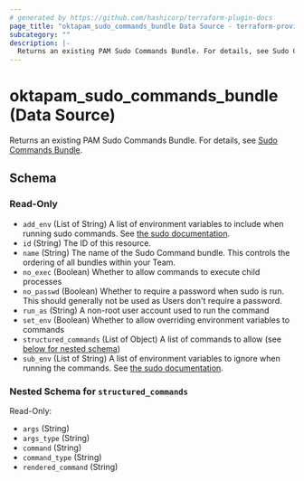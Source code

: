 ```yaml
---
# generated by https://github.com/hashicorp/terraform-plugin-docs
page_title: "oktapam_sudo_commands_bundle Data Source - terraform-provider-oktapam"
subcategory: ""
description: |-
  Returns an existing PAM Sudo Commands Bundle. For details, see Sudo Commands Bundle https://help.okta.com/okta_help.htm?type=oie&id=csh-pam-sudo-commands.
---
```


# oktapam_sudo_commands_bundle (Data Source)

Returns an existing PAM Sudo Commands Bundle. For details, see [Sudo Commands Bundle](https://help.okta.com/okta_help.htm?type=oie&id=csh-pam-sudo-commands).



<!-- schema generated by tfplugindocs -->
## Schema

### Read-Only

- `add_env` (List of String) A list of environment variables to include when running sudo commands. See [the sudo documentation](https://www.sudo.ws/man/1.8.13/sudoers.man.html#Command_environment).
- `id` (String) The ID of this resource.
- `name` (String) The name of the Sudo Command bundle. This controls the ordering of all bundles within your Team.
- `no_exec` (Boolean) Whether to allow commands to execute child processes
- `no_passwd` (Boolean) Whether to require a password when sudo is run. This should generally not be used as Users don't require a password.
- `run_as` (String) A non-root user account used to run the command
- `set_env` (Boolean) Whether to allow overriding environment variables to commands
- `structured_commands` (List of Object) A list of commands to allow (see [below for nested schema](#nestedatt--structured_commands))
- `sub_env` (List of String) A list of environment variables to ignore when running the commands. See [the sudo documentation](https://www.sudo.ws/man/1.8.13/sudoers.man.html#Command_environment).

<a id="nestedatt--structured_commands"></a>
### Nested Schema for `structured_commands`

Read-Only:

- `args` (String)
- `args_type` (String)
- `command` (String)
- `command_type` (String)
- `rendered_command` (String)


